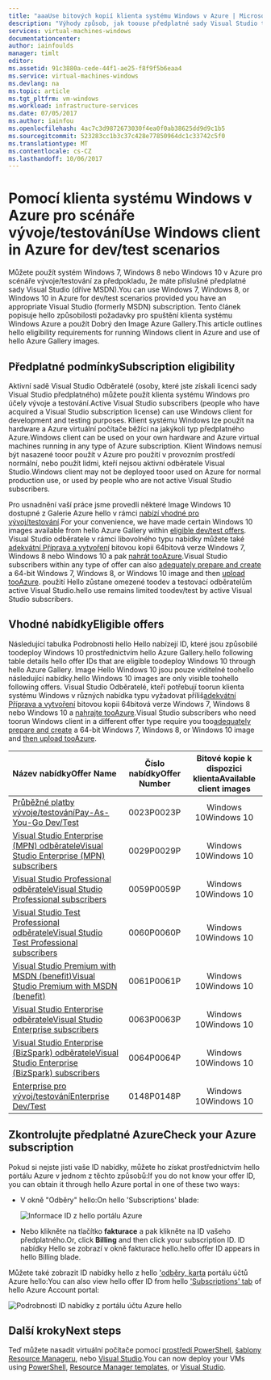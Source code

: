 ```yaml
---
title: "aaaUse bitových kopií klienta systému Windows v Azure | Microsoft Docs"
description: "Výhody způsob, jak toouse předplatné sady Visual Studio toodeploy Windows 7, Windows 8 nebo Windows 10 v Azure pro scénáře vývoje/testování"
services: virtual-machines-windows
documentationcenter: 
author: iainfoulds
manager: timlt
editor: 
ms.assetid: 91c3880a-cede-44f1-ae25-f8f9f5b6eaa4
ms.service: virtual-machines-windows
ms.devlang: na
ms.topic: article
ms.tgt_pltfrm: vm-windows
ms.workload: infrastructure-services
ms.date: 07/05/2017
ms.author: iainfou
ms.openlocfilehash: 4ac7c3d9872673030f4ea0f0ab38625dd9d9c1b5
ms.sourcegitcommit: 523283cc1b3c37c428e77850964dc1c33742c5f0
ms.translationtype: MT
ms.contentlocale: cs-CZ
ms.lasthandoff: 10/06/2017
---
```

# <a name="use-windows-client-in-azure-for-devtest-scenarios"></a><span data-ttu-id="80c8b-103">Pomocí klienta systému Windows v Azure pro scénáře vývoje/testování</span><span class="sxs-lookup"><span data-stu-id="80c8b-103">Use Windows client in Azure for dev/test scenarios</span></span>
<span data-ttu-id="80c8b-104">Můžete použít systém Windows 7, Windows 8 nebo Windows 10 v Azure pro scénáře vývoje/testování za předpokladu, že máte příslušné předplatné sady Visual Studio (dříve MSDN).</span><span class="sxs-lookup"><span data-stu-id="80c8b-104">You can use Windows 7, Windows 8, or Windows 10 in Azure for dev/test scenarios provided you have an appropriate Visual Studio (formerly MSDN) subscription.</span></span> <span data-ttu-id="80c8b-105">Tento článek popisuje hello způsobilosti požadavky pro spuštění klienta systému Windows Azure a použít Dobrý den Image Azure Gallery.</span><span class="sxs-lookup"><span data-stu-id="80c8b-105">This article outlines hello eligibility requirements for running Windows client in Azure and use of hello Azure Gallery images.</span></span>

## <a name="subscription-eligibility"></a><span data-ttu-id="80c8b-106">Předplatné podmínky</span><span class="sxs-lookup"><span data-stu-id="80c8b-106">Subscription eligibility</span></span>
<span data-ttu-id="80c8b-107">Aktivní sadě Visual Studio Odběratelé (osoby, které jste získali licenci sady Visual Studio předplatného) můžete použít klienta systému Windows pro účely vývoje a testování.</span><span class="sxs-lookup"><span data-stu-id="80c8b-107">Active Visual Studio subscribers (people who have acquired a Visual Studio subscription license) can use Windows client for development and testing purposes.</span></span> <span data-ttu-id="80c8b-108">Klient systému Windows lze použít na hardware a Azure virtuální počítače běžící na jakýkoli typ předplatného Azure.</span><span class="sxs-lookup"><span data-stu-id="80c8b-108">Windows client can be used on your own hardware and Azure virtual machines running in any type of Azure subscription.</span></span> <span data-ttu-id="80c8b-109">Klient Windows nemusí být nasazené tooor použít v Azure pro použití v provozním prostředí normální, nebo použít lidmi, kteří nejsou aktivní odběratele Visual Studio.</span><span class="sxs-lookup"><span data-stu-id="80c8b-109">Windows client may not be deployed tooor used on Azure for normal production use, or used by people who are not active Visual Studio subscribers.</span></span>

<span data-ttu-id="80c8b-110">Pro usnadnění vaší práce jsme provedli některé Image Windows 10 dostupné z Galerie Azure hello v rámci [nabízí vhodné pro vývoj/testování](#eligible-offers).</span><span class="sxs-lookup"><span data-stu-id="80c8b-110">For your convenience, we have made certain Windows 10 images available from hello Azure Gallery within [eligible dev/test offers](#eligible-offers).</span></span> <span data-ttu-id="80c8b-111">Visual Studio odběratele v rámci libovolného typu nabídky můžete také [adekvátní Příprava a vytvoření](prepare-for-upload-vhd-image.md) bitovou kopii 64bitová verze Windows 7, Windows 8 nebo Windows 10 a pak [nahrát tooAzure](upload-generalized-managed.md).</span><span class="sxs-lookup"><span data-stu-id="80c8b-111">Visual Studio subscribers within any type of offer can also [adequately prepare and create](prepare-for-upload-vhd-image.md) a 64-bit Windows 7, Windows 8, or Windows 10 image and then [upload tooAzure](upload-generalized-managed.md).</span></span> <span data-ttu-id="80c8b-112">použití Hello zůstane omezené toodev a testovací odběratelům active Visual Studio.</span><span class="sxs-lookup"><span data-stu-id="80c8b-112">hello use remains limited toodev/test by active Visual Studio subscribers.</span></span>

## <a name="eligible-offers"></a><span data-ttu-id="80c8b-113">Vhodné nabídky</span><span class="sxs-lookup"><span data-stu-id="80c8b-113">Eligible offers</span></span>
<span data-ttu-id="80c8b-114">Následující tabulka Podrobnosti hello Hello nabízejí ID, které jsou způsobilé toodeploy Windows 10 prostřednictvím hello Azure Gallery.</span><span class="sxs-lookup"><span data-stu-id="80c8b-114">hello following table details hello offer IDs that are eligible toodeploy Windows 10 through hello Azure Gallery.</span></span> <span data-ttu-id="80c8b-115">Image Hello Windows 10 jsou pouze viditelné toohello následující nabídky.</span><span class="sxs-lookup"><span data-stu-id="80c8b-115">hello Windows 10 images are only visible toohello following offers.</span></span> <span data-ttu-id="80c8b-116">Visual Studio Odběratelé, kteří potřebují toorun klienta systému Windows v různých nabídka typu vyžadovat příliš[adekvátní Příprava a vytvoření](prepare-for-upload-vhd-image.md) bitovou kopii 64bitová verze Windows 7, Windows 8 nebo Windows 10 a [nahrajte tooAzure](upload-generalized-managed.md).</span><span class="sxs-lookup"><span data-stu-id="80c8b-116">Visual Studio subscribers who need toorun Windows client in a different offer type require you too[adequately prepare and create](prepare-for-upload-vhd-image.md) a 64-bit Windows 7, Windows 8, or Windows 10 image and [then upload tooAzure](upload-generalized-managed.md).</span></span>

| <span data-ttu-id="80c8b-117">Název nabídky</span><span class="sxs-lookup"><span data-stu-id="80c8b-117">Offer Name</span></span> | <span data-ttu-id="80c8b-118">Číslo nabídky</span><span class="sxs-lookup"><span data-stu-id="80c8b-118">Offer Number</span></span> | <span data-ttu-id="80c8b-119">Bitové kopie k dispozici klienta</span><span class="sxs-lookup"><span data-stu-id="80c8b-119">Available client images</span></span> |
|:--- |:---:|:---:|
| [<span data-ttu-id="80c8b-120">Průběžné platby vývoje/testování</span><span class="sxs-lookup"><span data-stu-id="80c8b-120">Pay-As-You-Go Dev/Test</span></span>](https://azure.microsoft.com/offers/ms-azr-0023p/) |<span data-ttu-id="80c8b-121">0023P</span><span class="sxs-lookup"><span data-stu-id="80c8b-121">0023P</span></span> |<span data-ttu-id="80c8b-122">Windows 10</span><span class="sxs-lookup"><span data-stu-id="80c8b-122">Windows 10</span></span> |
| [<span data-ttu-id="80c8b-123">Visual Studio Enterprise (MPN) odběratele</span><span class="sxs-lookup"><span data-stu-id="80c8b-123">Visual Studio Enterprise (MPN) subscribers</span></span>](https://azure.microsoft.com/offers/ms-azr-0029p/) |<span data-ttu-id="80c8b-124">0029P</span><span class="sxs-lookup"><span data-stu-id="80c8b-124">0029P</span></span> |<span data-ttu-id="80c8b-125">Windows 10</span><span class="sxs-lookup"><span data-stu-id="80c8b-125">Windows 10</span></span> |
| [<span data-ttu-id="80c8b-126">Visual Studio Professional odběratele</span><span class="sxs-lookup"><span data-stu-id="80c8b-126">Visual Studio Professional subscribers</span></span>](https://azure.microsoft.com/offers/ms-azr-0059p/) |<span data-ttu-id="80c8b-127">0059P</span><span class="sxs-lookup"><span data-stu-id="80c8b-127">0059P</span></span> |<span data-ttu-id="80c8b-128">Windows 10</span><span class="sxs-lookup"><span data-stu-id="80c8b-128">Windows 10</span></span> |
| [<span data-ttu-id="80c8b-129">Visual Studio Test Professional odběratele</span><span class="sxs-lookup"><span data-stu-id="80c8b-129">Visual Studio Test Professional subscribers</span></span>](https://azure.microsoft.com/offers/ms-azr-0060p/) |<span data-ttu-id="80c8b-130">0060P</span><span class="sxs-lookup"><span data-stu-id="80c8b-130">0060P</span></span> |<span data-ttu-id="80c8b-131">Windows 10</span><span class="sxs-lookup"><span data-stu-id="80c8b-131">Windows 10</span></span> |
| [<span data-ttu-id="80c8b-132">Visual Studio Premium with MSDN (benefit)</span><span class="sxs-lookup"><span data-stu-id="80c8b-132">Visual Studio Premium with MSDN (benefit)</span></span>](https://azure.microsoft.com/offers/ms-azr-0061p/) |<span data-ttu-id="80c8b-133">0061P</span><span class="sxs-lookup"><span data-stu-id="80c8b-133">0061P</span></span> |<span data-ttu-id="80c8b-134">Windows 10</span><span class="sxs-lookup"><span data-stu-id="80c8b-134">Windows 10</span></span> |
| [<span data-ttu-id="80c8b-135">Visual Studio Enterprise odběratele</span><span class="sxs-lookup"><span data-stu-id="80c8b-135">Visual Studio Enterprise subscribers</span></span>](https://azure.microsoft.com/offers/ms-azr-0063p/) |<span data-ttu-id="80c8b-136">0063P</span><span class="sxs-lookup"><span data-stu-id="80c8b-136">0063P</span></span> |<span data-ttu-id="80c8b-137">Windows 10</span><span class="sxs-lookup"><span data-stu-id="80c8b-137">Windows 10</span></span> |
| [<span data-ttu-id="80c8b-138">Visual Studio Enterprise (BizSpark) odběratele</span><span class="sxs-lookup"><span data-stu-id="80c8b-138">Visual Studio Enterprise (BizSpark) subscribers</span></span>](https://azure.microsoft.com/offers/ms-azr-0064p/) |<span data-ttu-id="80c8b-139">0064P</span><span class="sxs-lookup"><span data-stu-id="80c8b-139">0064P</span></span> |<span data-ttu-id="80c8b-140">Windows 10</span><span class="sxs-lookup"><span data-stu-id="80c8b-140">Windows 10</span></span> |
| [<span data-ttu-id="80c8b-141">Enterprise pro vývoj/testování</span><span class="sxs-lookup"><span data-stu-id="80c8b-141">Enterprise Dev/Test</span></span>](https://azure.microsoft.com/ofers/ms-azr-0148p/) |<span data-ttu-id="80c8b-142">0148P</span><span class="sxs-lookup"><span data-stu-id="80c8b-142">0148P</span></span> |<span data-ttu-id="80c8b-143">Windows 10</span><span class="sxs-lookup"><span data-stu-id="80c8b-143">Windows 10</span></span> |

## <a name="check-your-azure-subscription"></a><span data-ttu-id="80c8b-144">Zkontrolujte předplatné Azure</span><span class="sxs-lookup"><span data-stu-id="80c8b-144">Check your Azure subscription</span></span>
<span data-ttu-id="80c8b-145">Pokud si nejste jisti vaše ID nabídky, můžete ho získat prostřednictvím hello portálu Azure v jednom z těchto způsobů:</span><span class="sxs-lookup"><span data-stu-id="80c8b-145">If you do not know your offer ID, you can obtain it through hello Azure portal in one of these two ways:</span></span>  

- <span data-ttu-id="80c8b-146">V okně "Odběry" hello:</span><span class="sxs-lookup"><span data-stu-id="80c8b-146">On hello 'Subscriptions' blade:</span></span>

  ![Informace ID z hello portálu Azure](./media/client-images/offer-id-azure-portal.png) 

- <span data-ttu-id="80c8b-148">Nebo klikněte na tlačítko **fakturace** a pak klikněte na ID vašeho předplatného.</span><span class="sxs-lookup"><span data-stu-id="80c8b-148">Or, click **Billing** and then click your subscription ID.</span></span> <span data-ttu-id="80c8b-149">ID nabídky Hello se zobrazí v okně fakturace hello.</span><span class="sxs-lookup"><span data-stu-id="80c8b-149">hello offer ID appears in hello Billing blade.</span></span>

<span data-ttu-id="80c8b-150">Můžete také zobrazit ID nabídky hello z hello ['odběry, karta](http://account.windowsazure.com/Subscriptions) portálu účtů Azure hello:</span><span class="sxs-lookup"><span data-stu-id="80c8b-150">You can also view hello offer ID from hello ['Subscriptions' tab](http://account.windowsazure.com/Subscriptions) of hello Azure Account portal:</span></span>

![Podrobnosti ID nabídky z portálu účtu Azure hello](./media/client-images/offer-id-azure-account-portal.png) 

## <a name="next-steps"></a><span data-ttu-id="80c8b-152">Další kroky</span><span class="sxs-lookup"><span data-stu-id="80c8b-152">Next steps</span></span>
<span data-ttu-id="80c8b-153">Teď můžete nasadit virtuální počítače pomocí [prostředí PowerShell](quick-create-powershell.md), [šablony Resource Manageru](ps-template.md), nebo [Visual Studio](../../vs-azure-tools-resource-groups-deployment-projects-create-deploy.md).</span><span class="sxs-lookup"><span data-stu-id="80c8b-153">You can now deploy your VMs using [PowerShell](quick-create-powershell.md), [Resource Manager templates](ps-template.md), or [Visual Studio](../../vs-azure-tools-resource-groups-deployment-projects-create-deploy.md).</span></span>

